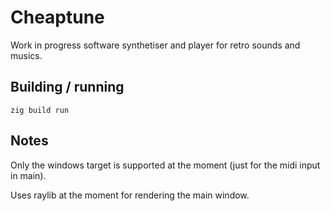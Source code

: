 # Cheaptune

Work in progress software synthetiser and player for retro sounds and musics.

## Building / running

`zig build run`

## Notes

Only the windows target is supported at the moment (just for the midi input in main).

Uses raylib at the moment for rendering the main window.